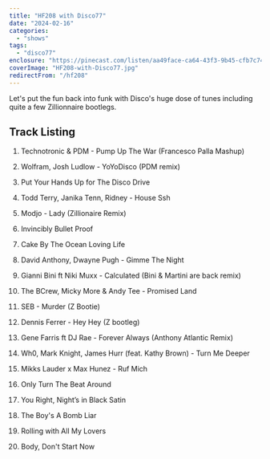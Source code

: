 ```yaml
---
title: "HF208 with Disco77"
date: "2024-02-16"
categories:
  - "shows"
tags:
  - "disco77"
enclosure: "https://pinecast.com/listen/aa49face-ca64-43f3-9b45-cfb7c74e3624.mp3 84120741 audio/mpeg "
coverImage: "HF208-with-Disco77.jpg"
redirectFrom: "/hf208"
---
```


Let's put the fun back into funk with Disco's huge dose of tunes including quite a few Zillionnaire bootlegs.

## Track Listing

1. Technotronic & PDM - Pump Up The War (Francesco Palla Mashup)

2. Wolfram, Josh Ludlow - YoYoDisco (PDM remix)

3. Put Your Hands Up for The Disco Drive

4. Todd Terry, Janika Tenn, Ridney - House Ssh

5. Modjo - Lady (Zillionaire Remix)

6. Invincibly Bullet Proof

7. Cake By The Ocean Loving Life

8. David Anthony, Dwayne Pugh - Gimme The Night

9. Gianni Bini ft Niki Muxx - Calculated (Bini & Martini are back remix)

10. The BCrew, Micky More & Andy Tee - Promised Land

11. SEB - Murder (Z Bootie)

12. Dennis Ferrer - Hey Hey (Z bootleg)

13. Gene Farris ft DJ Rae - Forever Always (Anthony Atlantic Remix)

14. Wh0, Mark Knight, James Hurr (feat. Kathy Brown) - Turn Me Deeper

15. Mikks Lauder x Max Hunez - Ruf Mich

16. Only Turn The Beat Around

17. You Right, Night’s in Black Satin

18. The Boy's A Bomb Liar

19. Rolling with All My Lovers

20. Body, Don't Start Now
